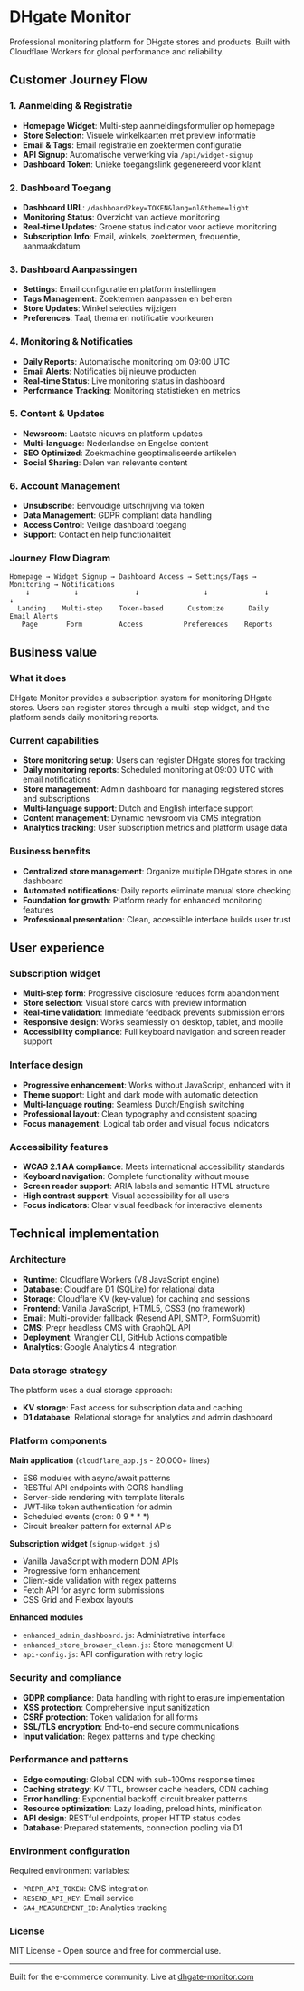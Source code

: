 # DHgate Monitor

Professional monitoring platform for DHgate stores and products. Built with Cloudflare Workers for global performance and reliability.

## Customer Journey Flow

### 1. Aanmelding & Registratie
- **Homepage Widget**: Multi-step aanmeldingsformulier op homepage
- **Store Selection**: Visuele winkelkaarten met preview informatie
- **Email & Tags**: Email registratie en zoektermen configuratie
- **API Signup**: Automatische verwerking via `/api/widget-signup`
- **Dashboard Token**: Unieke toegangslink gegenereerd voor klant

### 2. Dashboard Toegang
- **Dashboard URL**: `/dashboard?key=TOKEN&lang=nl&theme=light`
- **Monitoring Status**: Overzicht van actieve monitoring
- **Real-time Updates**: Groene status indicator voor actieve monitoring
- **Subscription Info**: Email, winkels, zoektermen, frequentie, aanmaakdatum

### 3. Dashboard Aanpassingen
- **Settings**: Email configuratie en platform instellingen
- **Tags Management**: Zoektermen aanpassen en beheren
- **Store Updates**: Winkel selecties wijzigen
- **Preferences**: Taal, thema en notificatie voorkeuren

### 4. Monitoring & Notificaties
- **Daily Reports**: Automatische monitoring om 09:00 UTC
- **Email Alerts**: Notificaties bij nieuwe producten
- **Real-time Status**: Live monitoring status in dashboard
- **Performance Tracking**: Monitoring statistieken en metrics

### 5. Content & Updates
- **Newsroom**: Laatste nieuws en platform updates
- **Multi-language**: Nederlandse en Engelse content
- **SEO Optimized**: Zoekmachine geoptimaliseerde artikelen
- **Social Sharing**: Delen van relevante content

### 6. Account Management
- **Unsubscribe**: Eenvoudige uitschrijving via token
- **Data Management**: GDPR compliant data handling
- **Access Control**: Veilige dashboard toegang
- **Support**: Contact en help functionaliteit

### Journey Flow Diagram
```
Homepage → Widget Signup → Dashboard Access → Settings/Tags → Monitoring → Notifications
    ↓           ↓              ↓                ↓              ↓            ↓
  Landing    Multi-step    Token-based      Customize      Daily      Email Alerts
   Page       Form         Access          Preferences    Reports
```

## Business value

### What it does

DHgate Monitor provides a subscription system for monitoring DHgate stores. Users can register stores through a multi-step widget, and the platform sends daily monitoring reports.

### Current capabilities

- **Store monitoring setup**: Users can register DHgate stores for tracking
- **Daily monitoring reports**: Scheduled monitoring at 09:00 UTC with email notifications
- **Store management**: Admin dashboard for managing registered stores and subscriptions
- **Multi-language support**: Dutch and English interface support
- **Content management**: Dynamic newsroom via CMS integration
- **Analytics tracking**: User subscription metrics and platform usage data

### Business benefits

- **Centralized store management**: Organize multiple DHgate stores in one dashboard
- **Automated notifications**: Daily reports eliminate manual store checking
- **Foundation for growth**: Platform ready for enhanced monitoring features
- **Professional presentation**: Clean, accessible interface builds user trust

## User experience

### Subscription widget

- **Multi-step form**: Progressive disclosure reduces form abandonment
- **Store selection**: Visual store cards with preview information
- **Real-time validation**: Immediate feedback prevents submission errors
- **Responsive design**: Works seamlessly on desktop, tablet, and mobile
- **Accessibility compliance**: Full keyboard navigation and screen reader support

### Interface design

- **Progressive enhancement**: Works without JavaScript, enhanced with it
- **Theme support**: Light and dark mode with automatic detection
- **Multi-language routing**: Seamless Dutch/English switching
- **Professional layout**: Clean typography and consistent spacing
- **Focus management**: Logical tab order and visual focus indicators

### Accessibility features

- **WCAG 2.1 AA compliance**: Meets international accessibility standards
- **Keyboard navigation**: Complete functionality without mouse
- **Screen reader support**: ARIA labels and semantic HTML structure
- **High contrast support**: Visual accessibility for all users
- **Focus indicators**: Clear visual feedback for interactive elements

## Technical implementation

### Architecture

- **Runtime**: Cloudflare Workers (V8 JavaScript engine)
- **Database**: Cloudflare D1 (SQLite) for relational data
- **Storage**: Cloudflare KV (key-value) for caching and sessions
- **Frontend**: Vanilla JavaScript, HTML5, CSS3 (no framework)
- **Email**: Multi-provider fallback (Resend API, SMTP, FormSubmit)
- **CMS**: Prepr headless CMS with GraphQL API
- **Deployment**: Wrangler CLI, GitHub Actions compatible
- **Analytics**: Google Analytics 4 integration

### Data storage strategy

The platform uses a dual storage approach:
- **KV storage**: Fast access for subscription data and caching
- **D1 database**: Relational storage for analytics and admin dashboard

### Platform components

**Main application** (`cloudflare_app.js` - 20,000+ lines)
- ES6 modules with async/await patterns
- RESTful API endpoints with CORS handling
- Server-side rendering with template literals
- JWT-like token authentication for admin
- Scheduled events (cron: 0 9 * * *)
- Circuit breaker pattern for external APIs

**Subscription widget** (`signup-widget.js`)
- Vanilla JavaScript with modern DOM APIs
- Progressive form enhancement
- Client-side validation with regex patterns
- Fetch API for async form submissions
- CSS Grid and Flexbox layouts

**Enhanced modules**
- `enhanced_admin_dashboard.js`: Administrative interface
- `enhanced_store_browser_clean.js`: Store management UI
- `api-config.js`: API configuration with retry logic

### Security and compliance

- **GDPR compliance**: Data handling with right to erasure implementation
- **XSS protection**: Comprehensive input sanitization
- **CSRF protection**: Token validation for all forms
- **SSL/TLS encryption**: End-to-end secure communications
- **Input validation**: Regex patterns and type checking

### Performance and patterns

- **Edge computing**: Global CDN with sub-100ms response times
- **Caching strategy**: KV TTL, browser cache headers, CDN caching
- **Error handling**: Exponential backoff, circuit breaker patterns
- **Resource optimization**: Lazy loading, preload hints, minification
- **API design**: RESTful endpoints, proper HTTP status codes
- **Database**: Prepared statements, connection pooling via D1

### Environment configuration

Required environment variables:
- `PREPR_API_TOKEN`: CMS integration
- `RESEND_API_KEY`: Email service
- `GA4_MEASUREMENT_ID`: Analytics tracking

### License

MIT License - Open source and free for commercial use.

---

Built for the e-commerce community. Live at [dhgate-monitor.com](https://dhgate-monitor.com)
